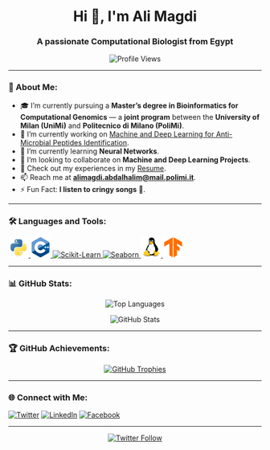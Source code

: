 <h1 align="center">Hi 👋, I'm Ali Magdi</h1>
<h3 align="center">A passionate Computational Biologist from Egypt</h3>

<p align="center">
  <img src="https://komarev.com/ghpvc/?username=nonzeroexitali&label=Profile%20views&color=0e75b6&style=flat" alt="Profile Views" />
</p>

---

### 🚀 About Me:
- 🎓 I’m currently pursuing a **Master’s degree in Bioinformatics for Computational Genomics** — a **joint program** between the **University of Milan (UniMi)** and **Politecnico di Milano (PoliMi)**.
- 🔭 I’m currently working on [Machine and Deep Learning for Anti-Microbial Peptides Identification](https://github.com/NonZeroExitAli/EVALUATING-MACHINE-LEARNING-CLASSIFIERS-FOR-EFFECTIVE-IDENTIFICATION-OF-ANTIMICROBIAL-PEPTIDES).
- 🌱 I’m currently learning **Neural Networks**.
- 👯 I’m looking to collaborate on **Machine and Deep Learning Projects**.
- 📄 Check out my experiences in my [Resume](https://drive.google.com/file/d/1873OKU9XYOpe_N114t-qYMtY0rdMnAnh/view?usp=sharing).
- 📫 Reach me at **alimagdi.abdalhalim@mail.polimi.it**.
- ⚡ Fun Fact: **I listen to cringy songs** 🎵.

---

### 🛠️ Languages and Tools:
<p align="left"> 
  <a href="https://www.python.org" target="_blank"><img src="https://raw.githubusercontent.com/devicons/devicon/master/icons/python/python-original.svg" alt="Python" width="40" height="40"/> </a>
  <a href="https://www.w3schools.com/cpp/" target="_blank"><img src="https://raw.githubusercontent.com/devicons/devicon/master/icons/cplusplus/cplusplus-original.svg" alt="C++" width="40" height="40"/> </a>
  <a href="https://scikit-learn.org/" target="_blank"><img src="https://upload.wikimedia.org/wikipedia/commons/0/05/Scikit_learn_logo_small.svg" alt="Scikit-Learn" width="40" height="40"/> </a>
  <a href="https://seaborn.pydata.org/" target="_blank"><img src="https://seaborn.pydata.org/_images/logo-mark-lightbg.svg" alt="Seaborn" width="40" height="40"/> </a>
  <a href="https://www.linux.org/" target="_blank"><img src="https://raw.githubusercontent.com/devicons/devicon/master/icons/linux/linux-original.svg" alt="Linux" width="40" height="40"/> </a>
  <a href="https://www.tensorflow.org/" target="_blank"><img src="https://raw.githubusercontent.com/devicons/devicon/master/icons/tensorflow/tensorflow-original.svg" alt="TensorFlow" width="40" height="40"/> </a>
</p>

---

### 📊 GitHub Stats:
<p align="center">
  <img src="https://github-readme-stats.vercel.app/api/top-langs?username=nonzeroexitali&show_icons=true&locale=en&layout=compact" alt="Top Languages" />
</p>
<p align="center">
  <img src="https://github-readme-stats.vercel.app/api?username=nonzeroexitali&show_icons=true&locale=en" alt="GitHub Stats" />
</p>

---

### 🏆 GitHub Achievements:
<p align="center">
  <a href="https://github.com/ryo-ma/github-profile-trophy">
    <img src="https://github-profile-trophy.vercel.app/?username=nonzeroexitali" alt="GitHub Trophies" />
  </a>
</p>

---

### 🌐 Connect with Me:
<p align="left">
  <a href="[https://twitter.com/nonzeroexitali](https://x.com/lostalolo)" target="_blank"><img src="https://raw.githubusercontent.com/rahuldkjain/github-profile-readme-generator/master/src/images/icons/Social/twitter.svg" alt="Twitter" height="30" width="40" /></a>
  <a href="https://linkedin.com/in/alimagdiafifimlguy" target="_blank"><img src="https://raw.githubusercontent.com/rahuldkjain/github-profile-readme-generator/master/src/images/icons/Social/linked-in-alt.svg" alt="LinkedIn" height="30" width="40" /></a>
  <a href="https://fb.com/3loloh" target="_blank"><img src="https://raw.githubusercontent.com/rahuldkjain/github-profile-readme-generator/master/src/images/icons/Social/facebook.svg" alt="Facebook" height="30" width="40" /></a>
</p>

---

<p align="center">
  <a href="[https://twitter.com/lostalolo](https://x.com/lostalolo)" target="blank">
    <img src="https://img.shields.io/twitter/follow/lostalolo?logo=twitter&style=for-the-badge" alt="Twitter Follow" />
  </a>
</p>
